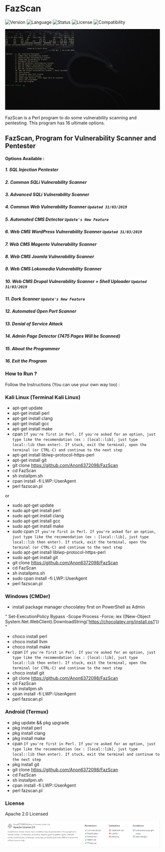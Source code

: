 # FazScan
![Version](https://img.shields.io/badge/FazScan-v1.1-brightgreen.svg) ![Language](https://img.shields.io/badge/Language-English-blue.svg) ![Status](https://img.shields.io/badge/Release-Stable-important.svg) ![License](https://img.shields.io/badge/License-Apache%202.0-brightgreen.svg) ![Compatibility](https://img.shields.io/badge/Compatible%20OS-Linux%2FWindows%2FAndroid-brightgreen.svg)

![FazScan](https://github.com/Anon6372098/FazScan/blob/master/img/fazscanv1.1-2-2.png)

FazScan is a Perl program to do some vulnerability scanning and pentesting. This program has 16 ultimate options.

## FazScan, Program for Vulnerability Scanner and Pentester

#### Options Available : 
  ##### 1. SQL Injection Pentester
  ##### 2. Common SQLi Vulnerability Scanner
  ##### 3. Advanced SQLi Vulnerability Scanner
  ##### 4. Common Web Vulnerability Scanner `Updated 31/03/2019`
  ##### 5. Automated CMS Detector `Update's New Feature`
  ##### 6. Web CMS WordPress Vulnerability Scanner `Updated 31/03/2019`
  ##### 7. Web CMS Magento Vulnerability Scanner
  ##### 8. Web CMS Joomla Vulnerability Scanner
  ##### 9. Web CMS Lokomedia Vulnerability Scanner
  ##### 10. Web CMS Drupal Vulnerability Scanner + Shell Uploader `Updated 31/03/2019`
  ##### 11. Dork Scanner `Update's New Feature`
  ##### 12. Automated Open Port Scanner
  ##### 13. Denial of Service Attack
  ##### 14. Admin Page Detector (7475 Pages Will be Scanned)
  ##### 15. About the Programmer
  ##### 16. Exit the Program

### How to Run ?

Follow the Instructions (You can use your own way too) :

### Kali Linux (Terminal Kali Linux)

- apt-get update
- apt-get install perl
- apt-get install clang
- apt-get install gcc
- apt-get install make
- cpan `If you're first in Perl. If you're asked for an option, just type like the recomendation (ex : [local::lib], just type local::lib then enter). If stuck, exit the terminal, open the terminal (or CTRL-C) and continue to the next step`
- apt-get install liblwp-protocol-https-perl
- apt-get install git
- git clone https://github.com/Anon6372098/FazScan
- cd FazScan
- sh installpm.sh
- cpan install -fi LWP::UserAgent
- perl fazscan.pl

or

- sudo apt-get update
- sudo apt-get install perl
- sudo apt-get install clang
- sudo apt-get install gcc
- sudo apt-get install make
- sudo cpan `If you're first in Perl. If you're asked for an option, just type like the recomendation (ex : [local::lib], just type local::lib then enter). If stuck, exit the terminal, open the terminal (or CTRL-C) and continue to the next step`
- sudo apt-get install liblwp-protocol-https-perl
- sudo apt-get install git
- git clone https://github.com/Anon6372098/FazScan
- cd FazScan
- sh installpms.sh
- sudo cpan install -fi LWP::UserAgent
- perl fazscan.pl

### Windows (CMDer)

- install package manager chocolatey first on PowerShell as Admin 

" Set-ExecutionPolicy Bypass -Scope Process -Force; iex ((New-Object System.Net.WebClient).DownloadString('https://chocolatey.org/install.ps1')) "

- choco install perl
- choco install llvm
- choco install make
- cpan `If you're first in Perl. If you're asked for an option, just type like the recomendation (ex : [local::lib], just type local::lib then enter). If stuck, exit the terminal, open the terminal (or CTRL-C) and continue to the next step`
- choco install git
- git clone https://github.com/Anon6372098/FazScan
- cd FazScan
- sh installpm.sh
- cpan install -fi LWP::UserAgent
- perl fazscan.pl

### Android (Termux)

- pkg update && pkg upgrade
- pkg install perl
- pkg install clang
- pkg install make
- cpan `If you're first in Perl. If you're asked for an option, just type like the recomendation (ex : [local::lib], just type local::lib then enter). If stuck, exit the terminal and continue to the next step`
- pkg install git
- git clone https://github.com/Anon6372098/FazScan
- cd FazScan
- sh installpm.sh
- cpan install -fi LWP::UserAgent
- perl fazscan.pl

### License

Apache 2.0 Licensed

![License_img](https://github.com/Anon6372098/FazScan/blob/master/img/FazScan_License.png)
